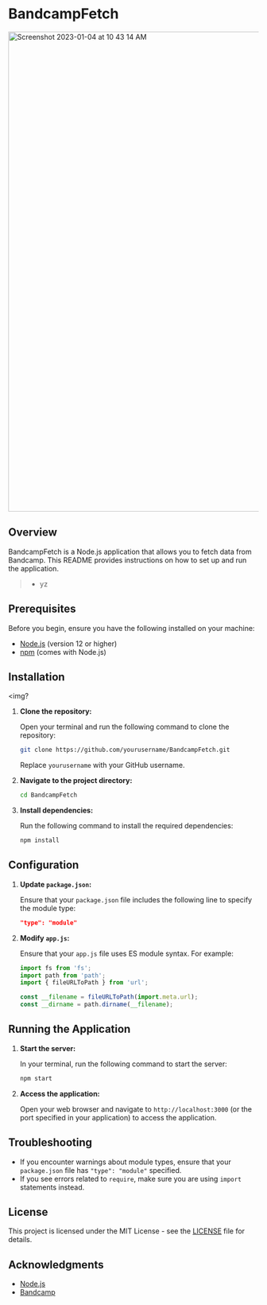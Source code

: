 # BandcampFetch

<img width="965" alt="Screenshot 2023-01-04 at 10 43 14 AM" src="https://user-
images.githubusercontent.com/2294248/234366417-eaa200a8-3dd3-409f-a9e3-97412a7bf1aa.png">

## Overview

BandcampFetch is a Node.js application that allows you to fetch data from Bandcamp. This README provides instructions on how to set up and run the application.

> + yz <img>
## Prerequisites

Before you begin, ensure you have the following installed on your machine:

- [Node.js](https://nodejs.org/) (version 12 or higher)
- [npm](https://www.npmjs.com/) (comes with Node.js)

## Installation
<img?

1. **Clone the repository:**

   Open your terminal and run the following command to clone the repository:

   ```bash
   git clone https://github.com/yourusername/BandcampFetch.git
   ```

   Replace `yourusername` with your GitHub username.

2. **Navigate to the project directory:**

   ```bash
   cd BandcampFetch
   ```

3. **Install dependencies:**

   Run the following command to install the required dependencies:

   ```bash
   npm install
   ```

## Configuration

1. **Update `package.json`:**

   Ensure that your `package.json` file includes the following line to specify the module type:

   ```json
   "type": "module"
   ```

2. **Modify `app.js`:**

   Ensure that your `app.js` file uses ES module syntax. For example:

   ```javascript
   import fs from 'fs';
   import path from 'path';
   import { fileURLToPath } from 'url';

   const __filename = fileURLToPath(import.meta.url);
   const __dirname = path.dirname(__filename);
   ```

## Running the Application

1. **Start the server:**

   In your terminal, run the following command to start the server:

   ```bash
   npm start
   ```

2. **Access the application:**

   Open your web browser and navigate to `http://localhost:3000` (or the port specified in your application) to access the application.

## Troubleshooting

- If you encounter warnings about module types, ensure that your `package.json` file has `"type": "module"` specified.
- If you see errors related to `require`, make sure you are using `import` statements instead.

## License

This project is licensed under the MIT License - see the [LICENSE](LICENSE) file for details.

## Acknowledgments

- [Node.js](https://nodejs.org/)
- [Bandcamp](https://bandcamp.com/)
